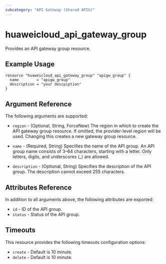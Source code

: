 ```yaml
---
subcategory: "API Gateway (Shared APIG)"
---
```


# huaweicloud_api_gateway_group

Provides an API gateway group resource.

## Example Usage

```hcl
resource "huaweicloud_api_gateway_group" "apigw_group" {
  name        = "apigw_group"
  description = "your descpiption"
}
```

## Argument Reference

The following arguments are supported:

* `region` - (Optional, String, ForceNew) The region in which to create the API gateway group resource. If omitted, the provider-level region will be used. Changing this creates a new gateway group resource.

* `name` - (Required, String) Specifies the name of the API group. An API group name consists of 3–64 characters,
    starting with a letter. Only letters, digits, and underscores (_) are allowed.

* `description` - (Optional, String) Specifies the description of the API group.
    The description cannot exceed 255 characters.

## Attributes Reference

In addition to all arguments above, the following attributes are exported:

* `id` - ID of the API group.
* `status` - Status of the API group.

## Timeouts
This resource provides the following timeouts configuration options:

* `create` - Default is 10 minute.
* `delete` - Default is 10 minute.
